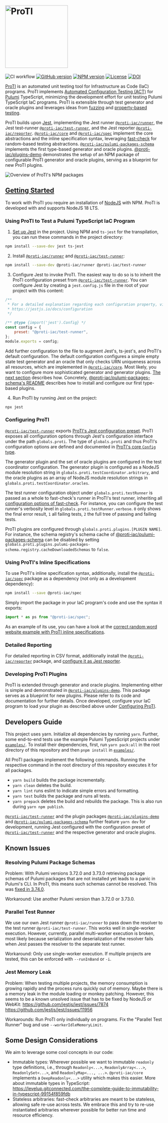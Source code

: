 # <img src="https://proti-iac.github.io/assets/img/logo.svg" alt="ProTI" width="200" />

![CI workflow](https://github.com/proti-iac/proti/actions/workflows/ci.yaml/badge.svg)
[![GitHub version](https://badge.fury.io/gh/proti-iac%2Fproti.svg)](https://badge.fury.io/gh/proti-iac%2Fproti)
[![NPM version](https://badge.fury.io/js/@proti-iac%2Fcore.svg)](https://badge.fury.io/js/@proti-iac%2Fcore)
[![License](https://img.shields.io/github/license/proti-iac/proti)](LICENSE)
[![DOI](https://zenodo.org/badge/706779109.svg)](https://zenodo.org/doi/10.5281/zenodo.10028479)

[ProTI](https://proti-iac.github.io) is an automated unit testing tool for Infrastructure as Code (IaC) programs. ProTI implements [Automated Configuration Testing (ACT)](https://proti-iac.github.io/#approach) for [Pulumi](https://pulumi.com) TypeScript, minimizing the development effort for unit testing Pulumi TypeScript IaC programs. ProTI is extensible through test generator and oracle plugins and leverages ideas from [fuzzing](https://en.wikipedia.org/wiki/Fuzzing) and [property-based testing](https://en.wikipedia.org/wiki/Software_testing#Property_testing).

ProTI builds upon [Jest](https://jestjs.io/), implementing the Jest runner [`@proti-iac/runner`](./proti-runner/), the Jest test-runner [`@proti-iac/test-runner`](./proti-test-runner/), and the Jest reporter [`@proti-iac/reporter`](./proti-reporter/). [`@proti-iac/core`](./proti-core/) and [`@proti-iac/spec`](./proti-spec/) implement the core abstractions and the inline specification syntax, leveraging [fast-check](https://fast-check.dev) for random-based testing abstractions. [`@proti-iac/pulumi-packages-schema`](./proti-pulumi-packages-schema/) implements the first type-based generator and oracle plugins. [@proti-iac/plugins-demo](./proti-plugins-demo/) demonstrates the setup of an NPM package of configurable ProTI generator and oracle plugins, serving as a blueprint for new ProTI plugins.

![Overview of ProTI's NPM packages](https://proti-iac.github.io/assets/img/proti-packages.svg)

## [Getting Started](https://proti-iac.github.io/#getting-started)

To work with ProTI you require an installation of [NodeJS](https://nodejs.org/) with NPM. ProTI is developed with and supports NodeJS 18 LTS.

### Using ProTI to Test a Pulumi TypeScript IaC Program

1. [Set up Jest](https://jestjs.io/docs/getting-started) in the project. Using NPM and `ts-jest` for the transpilation, you can run these commands in the project directory:

```bash
npm install --save-dev jest ts-jest
```

2. Install [`@proti-iac/runner`](./proti-runner/) and [`@proti-iac/test-runner`](./proti-test-runner/):

```bash
npm install --save-dev @proti-iac/runner @proti-iac/test-runner
```

3. Configure Jest to invoke ProTI. The easiest way to do so is to inherit the ProTI configuration preset from [`@proti-iac/test-runner`](./proti-test-runner/). You can configure Jest by creating a `jest.config.js` file in the root of your project with this content:

```js
/**
 * For a detailed explanation regarding each configuration property, visit:
 * https://jestjs.io/docs/configuration
 */

/** @type {import('jest').Config} */
const config = {
	preset: "@proti-iac/test-runner",
};
module.exports = config;
```

Add further configuration to the file to augment Jest's, ts-jest's, and ProTI's default configuration. The default configuration configures a simple empty state test generator and an oracle that only checks URN uniqueness across all resources, which are implemented in [`@proti-iac/core`](./proti-core/). Most likely, you want to configure more sophisticated generator and generator plugins. [The next section](#configuring-proti) describes how. Concretely, [@proti-iac/pulumi-packages-schema's README](./proti-pulumi-packages-schema/README.md) describes how to install and configure our first type-based plugins.

4. Run ProTI by running Jest on the project:

```bash
npx jest
```

### Configuring ProTI

[`@proti-iac/test-runner`](./proti-test-runner/) exports [ProTI's Jest configuration preset](./proti-test-runner/src/jest-preset.ts). ProTI exposes all configuration options through Jest's configuration interface under the path `globals.proti`. The type of `globals.proti` and thus ProTI's configuration options are defined and documented in [ProTI's core `Config` type](./proti-core/src/config.ts).

The generator plugin and the set of oracle plugins are configured in the test coordinator configuration. The generator plugin is configured as a NodeJS module resolution string in `globals.proti.testCoordinator.arbitrary`, and the oracle plugins as an array of NodeJS module resolution strings in `globals.proti.testCoordinator.oracles`.

The test runner configuration object under `globals.proti.testRunner` is passed as a whole to fast-check's runner in ProTI's test runner, inheriting all [configuration options of fast-check](https://fast-check.dev/api-reference/interfaces/Parameters.html). For instance, you can configure the test runner's verbosity level in `globals.proti.testRunner.verbose`. `0` only shows the final error result, `1` all failing tests, `2` the full tree of passing and failing tests.

ProTI plugins are configured through `globals.proti.plugins.[PLUGIN NAME]`. For instance, the schema registry's schema cache of [@proti-iac/pulumi-packages-schema](./proti-pulumi-packages-schema/) can be disabled by setting `globals.proti.plugins.pulumi-packages-schema.registry.cacheDownloadedSchemas` to `false`.

### Using ProTI's Inline Specifications

To use ProTI's inline specification syntax, additionally, install the [`@proti-iac/spec`](./proti-spec/) package as a dependency (not only as a development dependency):

```bash
npm install --save @proti-iac/spec
```

Simply import the package in your IaC program's code and use the syntax it exports:

```ts
import * as ps from "@proti-iac/spec";
```

As an example of its use, you can have a look at the [correct random word website example with ProTI inline specifications](./examples/random-word-webpage/correct-proti-spec/index.ts).

### Detailed Reporting

For detailed reporting in CSV format, additionally install the [`@proti-iac/reporter`](./proti-reporter/) package, and [configure it as Jest reporter](https://jestjs.io/docs/configuration#reporters-arraymodulename--modulename-options).

### Developing ProTI Plugins

ProTI is extended through generator and oracle plugins. Implementing either is simple and demonstrated in [`@proti-iac/plugins-demo`](./proti-plugins-demo/). This package serves as a blueprint for new plugins. Please refer to its code and documentation for further details. Once developed, configure your IaC program to load your plugin as described above under [Configuring ProTI](#configuring-proti).

## Developers Guide

This project uses yarn. Initialize all dependencies by running `yarn`. Further, some end-to-end tests use the example Pulumi TypesScript projects under [`examples/`](./examples/). To install their dependencies, first, run `yarn pack:all` in the root directory of this repository and then `pnpm install` in [`examples/`](./examples/).

All ProTI packages implement the following commands. Running the respective command in the root directory of this repository executes it for all packages.

* `yarn build` builds the package incrementally.
* `yarn clean` deletes the build.
* `yarn lint` runs eslint to indicate simple errors and formatting.
* `yarn test` builds the package and runs all tests.
* `yarn prepack` deletes the build and rebuilds the package. This is also run during `yarn npm publish`.

[`@proti-iac/test-runner`](./proti-test-runner/) and the plugin packages [`@proti-iac/plugins-demo`](./proti-plugins-demo/) and [`@proti-iac/pulumi-packages-schema`](./proti-pulumi-packages-schema/) further feature `yarn dev` for development, running Jest configured with the configuration preset of [`@proti-iac/test-runner`](./proti-test-runner/) and the respective generator and oracle plugins.

## Known Issues

### Resolving Pulumi Package Schemas

Problem: With Pulumi versions 3.72.0 and 3.73.0 retrieving package schemas of Pulumi packages that are not installed yet leads to a panic in Pulumi's CLI. In ProTI, this means such schemas cannot be resolved. This was [fixed in 3.74.0](https://github.com/pulumi/pulumi/issues/13279).

Workaround: Use another Pulumi version than 3.72.0 or 3.73.0.

### Parallel Test Runner

We use our own Jest runner `@proti-iac/runner` to pass down the resolver to the test runner `@proti-iac/test-runner`. This works well in single-worker execution. However, currently, parallel multi-worker execution is broken, most likely because serialization and deserialization of the resolver fails when Jest passes the resolver to the separate test runner.

Workaround: Only use single-worker execution. If multiple projects are tested, this can be enforced with `--runInBand` or `-i`.

### Jest Memory Leak

Problem: When testing multiple projects, the memory consumption is growing rapidly and the process runs quickly out of memory. Maybe there is a memory leak in the module loading or monkey patching. However, this seems to be a known unsolved issue that has to be fixed by NodeJS or WebKit: https://github.com/jestjs/jest/issues/7874 https://github.com/jestjs/jest/issues/11956

Workarounds: Run ProTI only individually on programs. Fix the "Parallel Test Runner" bug and use `--workerIdleMemoryLimit`.

## Some Design Considerations

We aim to leverage some cool concepts in our code:

* Immutable types: Wherever possible we want to immutable `readonly` type definitions, i.e., through `Readonly<...>`, `ReadonlyArray<...>`, `ReadonlySet<...>`, and `ReadonlyMap<..., ...>`. `@proti-iac/core` implements a `DeepReadonly<...>` utility which makes this easier. More about immutable types in TypeScript: https://levelup.gitconnected.com/the-complete-guide-to-immutability-in-typescript-99154f859fdb
* Stateless arbitraries: fast-check arbitraries are meant to be stateless, allowing safe re-use across tests. We embrace this and try to re-use instantiated arbitraries wherever possible for better run time and resource efficiency. 
